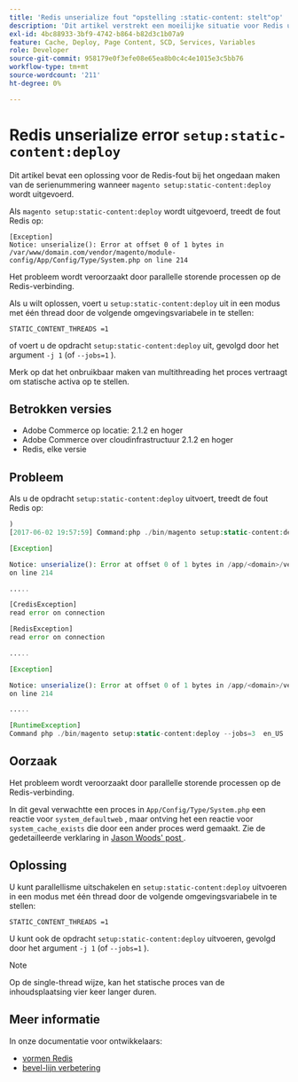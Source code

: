 ```yaml
---
title: 'Redis unserialize fout "opstelling :static-content: stelt"op'
description: 'Dit artikel verstrekt een moeilijke situatie voor Redis unserialize fout wanneer het runnen van &grave; magento opstelling :static-content: opstellen &grave;.'
exl-id: 4bc88933-3bf9-4742-b864-b82d3c1b07a9
feature: Cache, Deploy, Page Content, SCD, Services, Variables
role: Developer
source-git-commit: 958179e0f3efe08e65ea8b0c4c4e1015e3c5bb76
workflow-type: tm+mt
source-wordcount: '211'
ht-degree: 0%

---
```


# Redis unserialize error `setup:static-content:deploy`

Dit artikel bevat een oplossing voor de Redis-fout bij het ongedaan maken van de serienummering wanneer `magento setup:static-content:deploy` wordt uitgevoerd.

Als `magento setup:static-content:deploy` wordt uitgevoerd, treedt de fout Redis op:

```
[Exception]
Notice: unserialize(): Error at offset 0 of 1 bytes in
/var/www/domain.com/vendor/magento/module-config/App/Config/Type/System.php on line 214
```

Het probleem wordt veroorzaakt door parallelle storende processen op de Redis-verbinding.

Als u wilt oplossen, voert u `setup:static-content:deploy` uit in een modus met één thread door de volgende omgevingsvariabele in te stellen:

```
STATIC_CONTENT_THREADS =1
```

of voert u de opdracht `setup:static-content:deploy` uit, gevolgd door het argument `-j 1` (of `--jobs=1` ).

Merk op dat het onbruikbaar maken van multithreading het proces vertraagt om statische activa op te stellen.

## Betrokken versies

* Adobe Commerce op locatie: 2.1.2 en hoger
* Adobe Commerce over cloudinfrastructuur 2.1.2 en hoger
* Redis, elke versie

## Probleem

Als u de opdracht `setup:static-content:deploy` uitvoert, treedt de fout Redis op:

```php
)
[2017-06-02 19:57:59] Command:php ./bin/magento setup:static-content:deploy --jobs=3  en_US

[Exception]

Notice: unserialize(): Error at offset 0 of 1 bytes in /app/<domain>/vendor/magento/module-config/App/Config/Type/System.php
on line 214

.....

[CredisException]
read error on connection

[RedisException]
read error on connection

.....

[Exception]

Notice: unserialize(): Error at offset 0 of 1 bytes in /app/<domain>/vendor/magento/module-config/App/Config/Type/System.php
on line 214

.....

[RuntimeException]
Command php ./bin/magento setup:static-content:deploy --jobs=3  en_US  returned code 3
```

## Oorzaak

Het probleem wordt veroorzaakt door parallelle storende processen op de Redis-verbinding.

In dit geval verwachtte een proces in `App/Config/Type/System.php` een reactie voor `system_defaultweb` , maar ontving het een reactie voor `system_cache_exists` die door een ander proces werd gemaakt. Zie de gedetailleerde verklaring in [ Jason Woods&#39; post ](https://github.com/magento/magento2/issues/9287#issuecomment-302362283).

## Oplossing

U kunt parallellisme uitschakelen en `setup:static-content:deploy` uitvoeren in een modus met één thread door de volgende omgevingsvariabele in te stellen:

```
STATIC_CONTENT_THREADS =1
```

U kunt ook de opdracht `setup:static-content:deploy` uitvoeren, gevolgd door het argument `-j 1` (of `--jobs=1` ).

>[!NOTE]
>
>Op de single-thread wijze, kan het statische proces van de inhoudsplaatsing vier keer langer duren.

## Meer informatie

In onze documentatie voor ontwikkelaars:

* [ vormen Redis ](https://experienceleague.adobe.com/docs/commerce-operations/configuration-guide/cache/redis/config-redis.html)
* [ bevel-lijn verbetering ](https://experienceleague.adobe.com/docs/commerce-operations/upgrade-guide/implementation/perform-upgrade.html)
